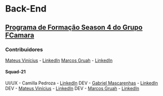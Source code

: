# Back-End

## [Programa de Formação Season 4 do Grupo FCamara](https://digital.fcamara.com.br/programadeformacao 'Programa de Formação Season 4 do Grupo FCamara')

### Contribuidores

[Mateus Vinícius](https://github.com/anti-duhring 'Mateus Vinícius') - [LinkedIn](https://www.linkedin.com/in/mateus-vinicius-lima/ 'LinkedIn')
[Marcos Gruah](https://github.com/MarcosGruah 'Marcos Gruah') - [LinkedIn](https://www.linkedin.com/in/marcosgruah/ 'LinkedIn')

#### Squad-21

UI/UX - Camilla Pedroza - [LinkedIn](https://www.linkedin.com/in/pedrozacamilla/ 'LinkedIn')
DEV - [Gabriel Mascarenhas](https://github.com/rialbeg 'Gabriel Mascarenhas') - [LinkedIn](https://www.linkedin.com/in/gsamascarenhas/ 'LinkedIn')
DEV - [Mateus Vinícius](https://github.com/anti-duhring 'Mateus Vinícius') - [LinkedIn](https://www.linkedin.com/in/mateus-vinicius-lima/ 'LinkedIn')
DEV - [Marcos Gruah](https://github.com/MarcosGruah 'Marcos Gruah') - [LinkedIn](https://www.linkedin.com/in/marcosgruah/ 'LinkedIn')
